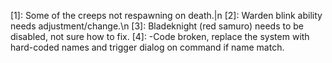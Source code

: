 [1]: Some of the creeps not respawning on death.|n
[2]: Warden blink ability needs adjustment/change.\n
[3]: Bladeknight (red samuro) needs to be disabled, not sure how to fix.
[4]: -Code broken, replace the system with hard-coded names and trigger dialog on command if name match.